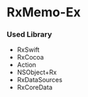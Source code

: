 # RxMemo-Ex


### Used Library
* RxSwift
* RxCocoa
* Action
* NSObject+Rx
* RxDataSources
* RxCoreData
